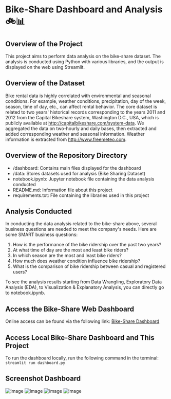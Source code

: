 # Bike-Share Dashboard and Analysis 🚲📊

## Overview of the Project
This project aims to perform data analysis on the bike-share dataset. The analysis is conducted using Python with various libraries, and the output is displayed on the web using Streamlit.

## Overview of the Dataset
Bike rental data is highly correlated with environmental and seasonal conditions. For example, weather conditions, precipitation, day of the week, season, time of day, etc., can affect rental behavior. The core dataset is related to two years' historical records corresponding to the years 2011 and 2012 from the Capital Bikeshare system, Washington D.C., USA, which is publicly available at http://capitalbikeshare.com/system-data. We aggregated the data on two-hourly and daily bases, then extracted and added corresponding weather and seasonal information. Weather information is extracted from http://www.freemeteo.com.

## Overview of the Repository Directory
- /dashboard: Contains main files displayed for the dashboard
- /data: Stores datasets used for analysis (Bike Sharing Dataset)
- notebook.ipynb: Jupyter notebook file containing the data analysis conducted
- README.md: Information file about this project
- requirements.txt: File containing the libraries used in this project

## Analysis Conducted
In conducting the data analysis related to the bike-share above, several business questions are needed to meet the company's needs. Here are some SMART business questions:

1. How is the performance of the bike ridership over the past two years?
2. At what time of day are the most and least bike riders?
3. In which season are the most and least bike riders?
4. How much does weather condition influence bike ridership?
5. What is the comparison of bike ridership between casual and registered users?

To see the analysis results starting from Data Wrangling, Exploratory Data Analysis (EDA), to Visualization & Explanatory Analysis, you can directly go to notebook.ipynb.

## Access the Bike-Share Web Dashboard
Online access can be found via the following link: [Bike-Share Dashboard](https://bike-share-jihadzakki.streamlit.app/)

## Access Local Bike-Share Dashboard and This Project
To run the dashboard locally, run the following command in the terminal:
```streamlit run dashboard.py```
## Screenshot Dashboard
![image](https://github.com/jihadzakki/proyek-bike-share/assets/109097390/1fbc6642-25a7-4479-91a0-0c12cc3159ae)
![image](https://github.com/jihadzakki/proyek-bike-share/assets/109097390/5777cc80-2656-41d3-b5d9-1fbd731c04fe)
![image](https://github.com/jihadzakki/proyek-bike-share/assets/109097390/38354b2d-2630-4e43-b37e-41779f8b567c)
![image](https://github.com/jihadzakki/proyek-bike-share/assets/109097390/fdad128d-6b49-4814-9aae-7d8b08db752f)
